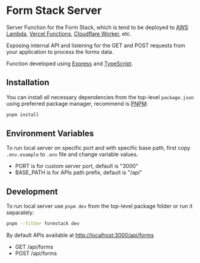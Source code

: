# Form Stack Server

Server Function for the Form Stack, which is tend to be deployed to [AWS Lambda](https://aws.amazon.com/lambda/), [Vercel Functions](https://vercel.com/docs/functions), [Cloudflare Worker](https://workers.cloudflare.com), etc.

Exposing internal API and listening for the GET and POST requests from your application to process the forms data.

Function developed using [Express](https://expressjs.com) and [TypeScript](https://www.typescriptlang.org).

## Installation

You can install all necessary dependencies from the top-level `package.json` using preferred package manager, recommend is [PNPM](https://pnpm.io):

```bash
pnpm install
```

## Environment Variables

To run local server on specific port and with specific base path, first copy `.env.example` to `.env` file and change variable values.

- PORT is for custom server port, default is "3000"
- BASE_PATH is for APIs path prefix, default is "/api"

## Development

To run local server use `pnpm dev` from the top-level package folder or run it separately:

```bash
pnpm --filter formstack dev
```

By default APIs available at <http://localhost:3000/api/forms>

- GET /api/forms
- POST /api/forms
